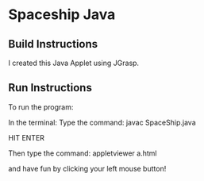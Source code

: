 # Spaceship Java

## Build Instructions

I created this Java Applet using JGrasp.

## Run Instructions

To run the program:

In the terminal:
Type the command: javac SpaceShip.java

HIT ENTER

Then type the command: appletviewer a.html

and have fun by clicking your left mouse button!


